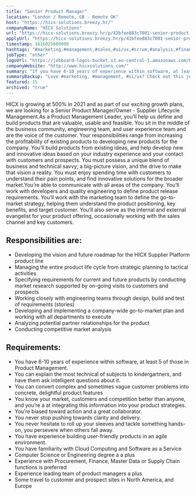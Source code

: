 ```yaml
---
title: "Senior Product Manager"
location: "London / Remote, GB - Remote OK"
host: "https://hicx-solutions.breezy.hr/"
companyName: "HICX Solutions"
url: "https://hicx-solutions.breezy.hr/p/42bfee883c7001-senior-product-manager-supplier-risk-performance-management"
applyUrl: "https://hicx-solutions.breezy.hr/p/42bfee883c7001-senior-product-manager-supplier-risk-performance-management/apply"
timestamp: 1616025600000
hashtags: "#marketing,#management,#sales,#ui/ux,#scrum,#analysis,#finance"
jobType: "other"
logoUrl: "https://jobboard-logos-bucket.s3.eu-central-1.amazonaws.com/hicx-solutions"
companyWebsite: "http://www.hicxsolutions.com/"
summary: "If you have 6-10 years of experience within software, at least 5 of those in Product Management, HICX has a job opening for a senior product manager"
summaryBackup: "Love #marketing, #management, #ui/ux? Check out this job post!"
featured: 15
archived: "true"
---
```


HICX is growing at 500% in 2021 and as part of our exciting growth plans, we are looking for a Senior Product Manager/Owner - Supplier Lifecycle Management.As a Product Management Leader, you’ll help us define and build products that are valuable, usable and feasible. You sit in the middle of the business community, engineering team, and user experience team and are the voice of the customer. Your responsibilities range from increasing the profitability of existing products to developing new products for the company. You’ll build products from existing ideas, and help develop new and innovative ideas based on your industry experience and your contact with customers and prospects. You must possess a unique blend of business and technical savvy; a big-picture vision, and the drive to make that vision a reality. You must enjoy spending time with customers to understand their pain points, and find innovative solutions for the broader market.You’re able to communicate with all areas of the company. You’ll work with developers and quality engineering to define product release requirements. You’ll work with the marketing team to define the go-to-market strategy, helping them understand the product positioning, key benefits, and target customer. You’ll also serve as the internal and external evangelist for your product offering, occasionally working with the sales channel and key customers.

## Responsibilities are:

*   Developing the vision and future roadmap for the HICX Supplier Platform product line
*   Managing the entire product life cycle from strategic planning to tactical activities
*   Specifying requirements for current and future products by conducting market research supported by on-going visits to customers and prospects
*   Working closely with engineering teams through design, build and test of requirements (stories)
*   Developing and implementing a company-wide go-to-market plan and working with all departments to execute
*   Analyzing potential partner relationships for the product
*   Conducting competitive market analysis

## Requirements:

*   You have 6-10 years of experience within software, at least 5 of those in Product Management.
*   You can explain the most technical of subjects to kindergartners, and have them ask intelligent questions about it.
*   You can convert complex and sometimes vague customer problems into concrete, delightful product features
*   You know your market, customers and competition better than anyone, and you’re a at integrating this information into your product strategies.
*   You’re biased toward action and a great collaborator.
*   You never stop pushing towards clarity and delivery.
*   You never hesitate to roll up your sleeves and tackle something hands-on, you persevere when others fall away.
*   You have experience building user-friendly products in an agile environment.
*   You have familiarity with Cloud Computing and Software as a Service
*   Computer Science or Engineering degree a a plus
*   Experience with Procurement, Finance, Master Data or Supply Chain functions is preferred
*   Experience leading team of product managers a plus
*   Some travel to customer and prospect sites in North America, and Europe
